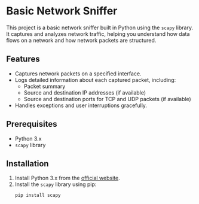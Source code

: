 # Basic Network Sniffer

This project is a basic network sniffer built in Python using the `scapy` library. It captures and analyzes network traffic, helping you understand how data flows on a network and how network packets are structured.

## Features

- Captures network packets on a specified interface.
- Logs detailed information about each captured packet, including:
  - Packet summary
  - Source and destination IP addresses (if available)
  - Source and destination ports for TCP and UDP packets (if available)
- Handles exceptions and user interruptions gracefully.

## Prerequisites

- Python 3.x
- `scapy` library

## Installation

1. Install Python 3.x from the [official website](https://www.python.org/downloads/).
2. Install the `scapy` library using pip:
   ```sh
   pip install scapy
